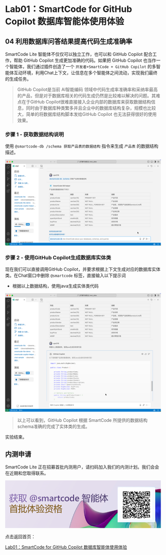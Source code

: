 # Lab01：SmartCode for GitHub Copilot 数据库智能体使用体验

## 04 利用数据库问答结果提高代码生成准确率

SmartCode Lite 智能体不仅仅可以独立工作，也可以和 GitHub Copilot 配合工作，帮助 GitHub Copilot 生成更加准确的代码。如果把 GitHub Copilot 也当作一个智能体，我们通过插件创造了一个 `开发者+SmartCode + GitHub Copilot` 的多智能体互动环境，利用Chat上下文，让信息在多个智能体之间流动，实现我们最终的生成任务。

> GitHub Copilot是当前 AI智能编码 领域中代码生成率准确率和采纳率最高的产品，但是对于数据库相关的代码生成仍然是比较难以解决的问题。其难点在于GitHub Copilot很难直接接入企业内部的数据库来获取数据结构信息，同时由于数据库种类繁多并且企业中的数据库结构复杂，规模也比较大，简单的将数据库结构脚本发给GitHub Copilot 也无法获得很好的使用效果。

### 步骤 1 - 获取数据结构说明

使用 `@smartcode-db /schema 获取产品表的数据结构` 指令来生成 `产品表` 的数据结构描述。

![](./images/09-schema.png)

### 步骤 2 - 使用GitHub Copilot生成数据库实体类

现在我们可以直接调用GitHub Copilot，并要求根据上下文生成对应的数据库实体类。在Chat窗口中删除 `@smartcode` 标签，直接输入以下提示词

- 根据以上数据结构，使用java生成实体类代码

![](./images/10-codegen.png)

> 以上可以看到，GitHub Copilot 根据 SmartCode 所提供的数据结构schema准确的完成了实体类的生成。

实验结束。

## 内测申请

SmartCode Lite 正在招募首批内测用户，请扫码加入我们的内测计划。我们会会在近期和您取得联系。

![](../../smartcode-waitinglist.png)


点击返回首页：

[Lab01：SmartCode for GitHub Copilot 数据库智能体使用体验](./README.md)
